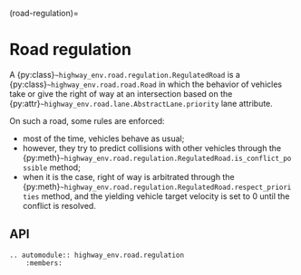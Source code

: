 (road-regulation)=

# Road regulation

A {py:class}`~highway_env.road.regulation.RegulatedRoad` is a {py:class}`~highway_env.road.road.Road` in which the behavior of vehicles take or give the right of way at an intersection based on the {py:attr}`~highway_env.road.lane.AbstractLane.priority` lane attribute.

On such a road, some rules are enforced:

- most of the time, vehicles behave as usual;
- however, they try to predict collisions with other vehicles through the {py:meth}`~highway_env.road.regulation.RegulatedRoad.is_conflict_possible` method;
- when it is the case, right of way is arbitrated through the {py:meth}`~highway_env.road.regulation.RegulatedRoad.respect_priorities` method, and the yielding vehicle target velocity is set to 0 until the conflict is resolved.

## API

```{eval-rst}
.. automodule:: highway_env.road.regulation
    :members:
```
